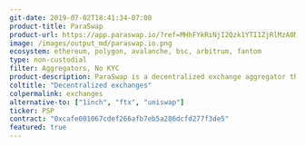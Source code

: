 ```yaml
---
git-date: 2019-07-02T18:41:34-07:00
product-title: ParaSwap
product-url: https://app.paraswap.io/?ref=MHhFYkRiNjI2Qzk1YTI1ZjRlMzA0MzM2YjFhZGNBZDA1MjFhMUJkY2Ex
image: /images/output_md/paraswap.io.png
ecosystem: ethereum, polygon, avalanche, bsc, arbitrum, fantom
type: non-custodial
filter: Aggregators, No KYC
product-description: ParaSwap is a decentralized exchange aggregator that provides the best prices over multiple DEXs on the Ethereum, and many others EVM blockchains. [Interview with ParaSwap CEO and founder, Mounir Benchemled](/paraswap).
coltitle: "Decentralized exchanges"
colpermalink: exchanges
alternative-to: ["1inch", "ftx", "uniswap"]
ticker: PSP
contract: "0xcafe001067cdef266afb7eb5a286dcfd277f3de5"
featured: true
---
```

